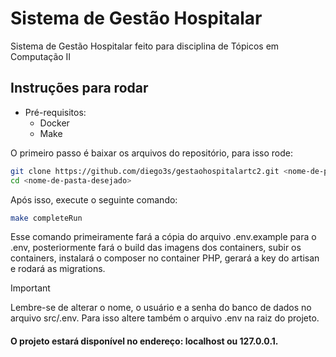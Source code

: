 # Sistema de Gestão Hospitalar
Sistema de Gestão Hospitalar feito para disciplina de Tópicos em Computação II

## Instruções para rodar

* Pré-requisitos:
    - Docker
    - Make

O primeiro passo é baixar os arquivos do repositório, para isso rode:
```bash
git clone https://github.com/diego3s/gestaohospitalartc2.git <nome-de-pasta-desejado>
cd <nome-de-pasta-desejado>
```

Após isso, execute o seguinte comando:
```bash
make completeRun
```
Esse comando primeiramente fará a cópia do arquivo .env.example para o .env, posteriormente fará o build das imagens dos containers, subir os containers, instalará o composer no container PHP, gerará a key do artisan e rodará as migrations.

> [!IMPORTANT]  
> Lembre-se de alterar o nome, o usuário e a senha do banco de dados no arquivo src/.env. Para isso altere também o arquivo .env na raiz do projeto.

#### O projeto estará disponível no endereço: localhost ou 127.0.0.1.
